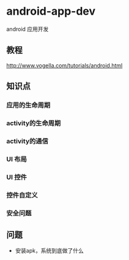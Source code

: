 # android-app-dev
android 应用开发
## 教程
http://www.vogella.com/tutorials/android.html


## 知识点

### 应用的生命周期

### activity的生命周期

### activity的通信

### UI 布局

### UI 控件

### 控件自定义

### 安全问题

## 问题

- 安装apk，系统到底做了什么
